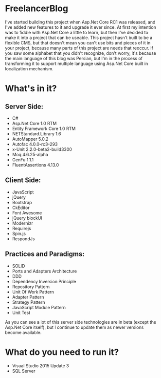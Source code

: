 # FreelancerBlog
I've started building this project when Asp.Net Core RC1 was released, and I've added new features to it and upgrade it ever since. At first my intention was to fiddle with Asp.Net Core a little to learn, but then I've decided to make it into a project that can be useable. This project hasn't built to be a flexible CMS, but that doesn't mean you can't use bits and pieces of it in your project, because many parts of this project are needs that reoccur. If you saw some alphabet that you didn't recognize, don't worry, it's because the main language of this blog was Persian, but I'm in the process of transforming it to support multiple language using Asp.Net Core built in localization mechanism. 

# What's in it?  

## Server Side:
- C#  
- Asp.Net Core 1.0 RTM  
- Entity Framework Core 1.0 RTM  
- NETStandard.Library 1.6  
- AutoMapper 5.0.2  
- Autofac 4.0.0-rc3-293  
- x-Unit 2.2.0-beta2-build3300  
- Moq 4.6.25-alpha  
- GenFu 1.1.1  
- FluentAssertions 4.13.0  

## Client Side:
- JavaScript  
- jQuery  
- Bootstrap  
- CkEditor  
- Font Awesome  
- jQuery blockUI  
- Modernizr  
- Requirejs  
- Spin.js  
- RespondJs  

## Practices and Paradigms:
- SOLID  
- Ports and Adapters Architecture    
- DDD  
- Dependency Inversion Principle  
- Repository Pattern  
- Unit Of Work Pattern  
- Adapter Pattern  
- Strategy Pattern  
- JavaScript Module Pattern  
- Unit Test  

As you can see a lot of this server side technologies are in beta (except the Asp.Net Core itself), but I continue to update them as newer versions become available.

# What do you need to run it?
- Visual Studio 2015 Update 3  
- SQL Server  
